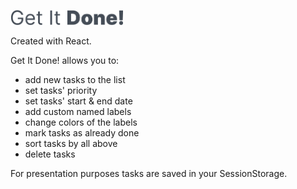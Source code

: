 <a href='https://monikabucholc.github.io/get-it-done/'><img src='https://github.com/monikabucholc/get-it-done/blob/main/src/images/Getitdone.png' height="24"/></a>

Created with React.

Get It Done! allows you to:
- add new tasks to the list
- set tasks' priority
- set tasks' start & end date
- add custom named labels
- change colors of the labels
- mark tasks as already done
- sort tasks by all above
- delete tasks

For presentation purposes tasks are saved in your SessionStorage.
